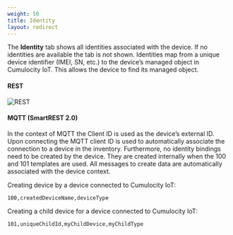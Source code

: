 ```yaml
---
weight: 50
title: Identity
layout: redirect
---
```


The **Identity** tab shows all identities associated with the device. If no identities are available the tab is not shown. Identities map from a unique device identifier (IMEI, SN, etc.) to the device’s managed object in Cumulocity IoT. This allows the device to find its managed object.

#### REST

![REST](/images/reference-guide/rest.png)

#### MQTT (SmartREST 2.0)

In the context of MQTT the Client ID is used as the device’s external ID. Upon connecting the MQTT client ID is used to automatically associate the connection to a device in the inventory. Furthermore, no identity bindings need to be created by the device. They are created internally when the 100 and 101 templates are used. All messages to create data are automatically associated with the device context.

Creating device by a device connected to Cumulocity IoT:

`100,createdDeviceName,deviceType`

Creating a child device for a device connected to Cumulocity IoT:

`101,uniqueChildId,myChildDevice,myChildType`
